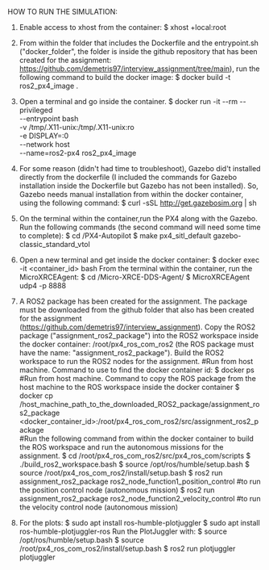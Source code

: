 HOW TO RUN THE SIMULATION:
1. Enable access to xhost from the container: 
$ xhost +local:root

2. From within the folder that includes the Dockerfile and the entrypoint.sh ("docker_folder", the folder is inside the github repository that has been created for the assignment: https://github.com/demetris97/interview_assignment/tree/main), run the following command to build the docker image:
$ docker build -t ros2_px4_image .

2. Open a terminal and go inside the container. 
$ docker run -it --rm --privileged \
--entrypoint bash \
-v /tmp/.X11-unix:/tmp/.X11-unix:ro \
-e DISPLAY=:0 \
--network host \
--name=ros2-px4 ros2_px4_image

3. For some reason (didn't had time to troubleshoot), Gazebo did't installed directly from the dockerfile (I included the commands for Gazebo installation inside the Dockerfile but Gazebo has not been installed). So, Gazebo needs manual installation from within the docker container, using the following command:
$ curl -sSL http://get.gazebosim.org | sh

4. On the terminal within the container,run the PX4 along with the Gazebo. Run the following commands (the second command will need some time to complete):
$ cd /PX4-Autopilot
$ make px4_sitl_default gazebo-classic_standard_vtol

5. Open a new terminal and get inside the docker container:
$ docker exec -it <container_id> bash
From the terminal within the container, run the MicroXRCEAgent:
$ cd /Micro-XRCE-DDS-Agent/
$ MicroXRCEAgent udp4 -p 8888 

6. A ROS2 package has been created for the assignment. The package must be downloaded from the github folder that also has been created for the assignment (https://github.com/demetris97/interview_assignment). Copy the ROS2 package ("assignment_ros2_package") into the ROS2 workspace inside the docker container: /root/px4_ros_com_ros2 (the ROS package must have the name: "assignment_ros2_package"). Build the ROS2 workspace to run the ROS2 nodes for the assignment.
#Run from host machine. Command to use to find the docker container id:
$ docker ps      
#Run from host machine. Command to copy the ROS package from the host machine to the ROS workspace inside the docker container
$ docker cp /host_machine_path_to_the_downloaded_ROS2_package/assignment_ros2_package <docker_container_id>:/root/px4_ros_com_ros2/src/assignment_ros2_package           
#Run the following command from within the docker container to build the ROS workspace and run the autonomous missions for the assignment.
$ cd /root/px4_ros_com_ros2/src/px4_ros_com/scripts
$ ./build_ros2_workspace.bash
$ source /opt/ros/humble/setup.bash
$ source /root/px4_ros_com_ros2/install/setup.bash
$ ros2 run assignment_ros2_package ros2_node_function1_position_control       #to run the position control node (autonomous mission) 
$ ros2 run assignment_ros2_package ros2_node_function2_velocity_control       #to run the velocity control node (autonomous mission)

7. For the plots:
$ sudo apt install ros-humble-plotjuggler
$ sudo apt install ros-humble-plotjuggler-ros
Run the PlotJuggler with:
$ source /opt/ros/humble/setup.bash
$ source /root/px4_ros_com_ros2/install/setup.bash
$ ros2 run plotjuggler plotjuggler

